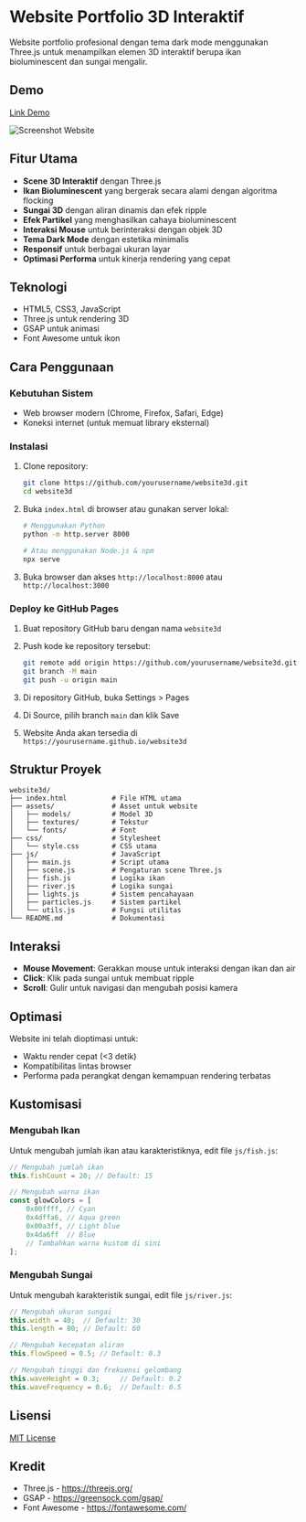 # Website Portfolio 3D Interaktif

Website portfolio profesional dengan tema dark mode menggunakan Three.js untuk menampilkan elemen 3D interaktif berupa ikan bioluminescent dan sungai mengalir.

## Demo

[Link Demo](https://yourusername.github.io/website3d)

![Screenshot Website](screenshot.jpg)

## Fitur Utama

- **Scene 3D Interaktif** dengan Three.js
- **Ikan Bioluminescent** yang bergerak secara alami dengan algoritma flocking
- **Sungai 3D** dengan aliran dinamis dan efek ripple
- **Efek Partikel** yang menghasilkan cahaya bioluminescent
- **Interaksi Mouse** untuk berinteraksi dengan objek 3D
- **Tema Dark Mode** dengan estetika minimalis
- **Responsif** untuk berbagai ukuran layar
- **Optimasi Performa** untuk kinerja rendering yang cepat

## Teknologi

- HTML5, CSS3, JavaScript
- Three.js untuk rendering 3D
- GSAP untuk animasi
- Font Awesome untuk ikon

## Cara Penggunaan

### Kebutuhan Sistem

- Web browser modern (Chrome, Firefox, Safari, Edge)
- Koneksi internet (untuk memuat library eksternal)

### Instalasi

1. Clone repository:
   ```bash
   git clone https://github.com/yourusername/website3d.git
   cd website3d
   ```

2. Buka `index.html` di browser atau gunakan server lokal:
   ```bash
   # Menggunakan Python
   python -m http.server 8000
   
   # Atau menggunakan Node.js & npm
   npx serve
   ```

3. Buka browser dan akses `http://localhost:8000` atau `http://localhost:3000`

### Deploy ke GitHub Pages

1. Buat repository GitHub baru dengan nama `website3d`
2. Push kode ke repository tersebut:
   ```bash
   git remote add origin https://github.com/yourusername/website3d.git
   git branch -M main
   git push -u origin main
   ```

3. Di repository GitHub, buka Settings > Pages
4. Di Source, pilih branch `main` dan klik Save
5. Website Anda akan tersedia di `https://yourusername.github.io/website3d`

## Struktur Proyek

```
website3d/
├── index.html           # File HTML utama
├── assets/              # Asset untuk website
│   ├── models/          # Model 3D
│   ├── textures/        # Tekstur
│   └── fonts/           # Font
├── css/                 # Stylesheet
│   └── style.css        # CSS utama
├── js/                  # JavaScript
│   ├── main.js          # Script utama
│   ├── scene.js         # Pengaturan scene Three.js
│   ├── fish.js          # Logika ikan
│   ├── river.js         # Logika sungai
│   ├── lights.js        # Sistem pencahayaan
│   ├── particles.js     # Sistem partikel
│   └── utils.js         # Fungsi utilitas
└── README.md            # Dokumentasi
```

## Interaksi

- **Mouse Movement**: Gerakkan mouse untuk interaksi dengan ikan dan air
- **Click**: Klik pada sungai untuk membuat ripple
- **Scroll**: Gulir untuk navigasi dan mengubah posisi kamera

## Optimasi

Website ini telah dioptimasi untuk:

- Waktu render cepat (<3 detik)
- Kompatibilitas lintas browser
- Performa pada perangkat dengan kemampuan rendering terbatas

## Kustomisasi

### Mengubah Ikan

Untuk mengubah jumlah ikan atau karakteristiknya, edit file `js/fish.js`:

```javascript
// Mengubah jumlah ikan
this.fishCount = 20; // Default: 15

// Mengubah warna ikan
const glowColors = [
    0x00ffff, // Cyan
    0x4dffa6, // Aqua green
    0x00a3ff, // Light blue
    0x4da6ff  // Blue
    // Tambahkan warna kustom di sini
];
```

### Mengubah Sungai

Untuk mengubah karakteristik sungai, edit file `js/river.js`:

```javascript
// Mengubah ukuran sungai
this.width = 40;  // Default: 30
this.length = 80; // Default: 60

// Mengubah kecepatan aliran
this.flowSpeed = 0.5; // Default: 0.3

// Mengubah tinggi dan frekuensi gelombang
this.waveHeight = 0.3;     // Default: 0.2
this.waveFrequency = 0.6;  // Default: 0.5
```

## Lisensi

[MIT License](LICENSE)

## Kredit

- Three.js - https://threejs.org/
- GSAP - https://greensock.com/gsap/
- Font Awesome - https://fontawesome.com/